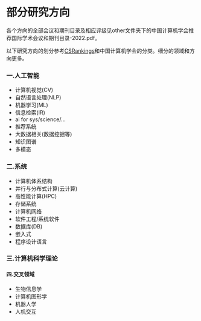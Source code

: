 # 部分研究方向

各个方向的全部会议和期刊目录及相应评级见other文件夹下的中国计算机学会推荐国际学术会议和期刊目录-2022.pdf。

以下研究方向的划分参考[CSRankings](https://csrankings.org/#/index?all&cn)和中国计算机学会的分类。细分的领域和方向更多。

### 一.人工智能

* 计算机视觉(CV)
* 自然语言处理(NLP)
* 机器学习(ML)
* 信息检索(IR)
* ai for sys/science/...
* 推荐系统
* 大数据相关(数据挖掘等)
* 知识图谱
* 多模态

### 二.系统

* 计算机体系结构
* 并行与分布式计算(云计算)
* 高性能计算(HPC)
* 存储系统
* 计算机网络
* 软件工程/系统软件
* 数据库(DB)
* 嵌入式
* 程序设计语言

### 三.计算机科学理论

#### 四.交叉领域

* 生物信息学
* 计算机图形学
* 机器人学
* 人机交互


